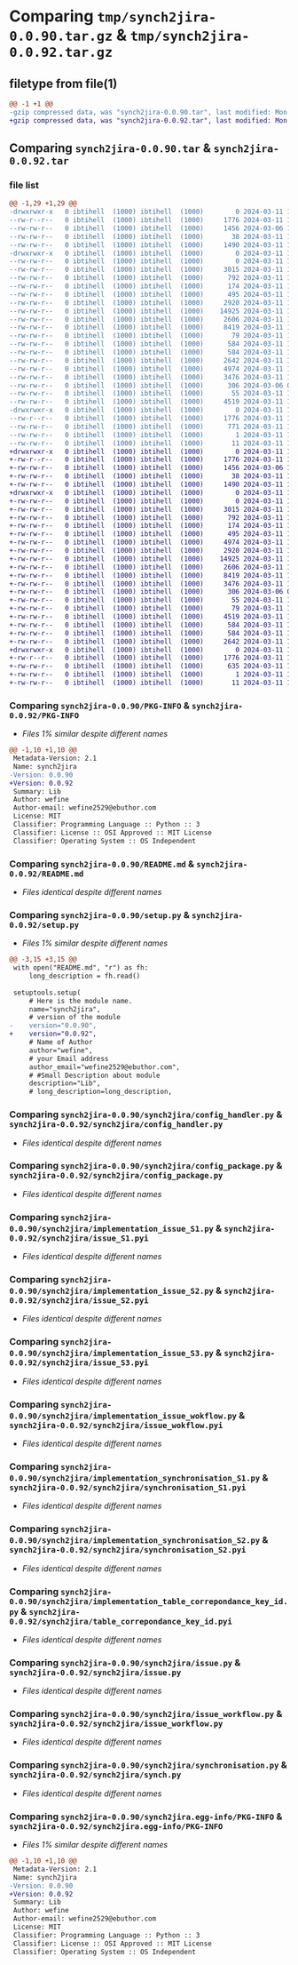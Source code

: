 # Comparing `tmp/synch2jira-0.0.90.tar.gz` & `tmp/synch2jira-0.0.92.tar.gz`

## filetype from file(1)

```diff
@@ -1 +1 @@
-gzip compressed data, was "synch2jira-0.0.90.tar", last modified: Mon Mar 11 10:36:28 2024, max compression
+gzip compressed data, was "synch2jira-0.0.92.tar", last modified: Mon Mar 11 10:40:30 2024, max compression
```

## Comparing `synch2jira-0.0.90.tar` & `synch2jira-0.0.92.tar`

### file list

```diff
@@ -1,29 +1,29 @@
-drwxrwxr-x   0 ibtihell  (1000) ibtihell  (1000)        0 2024-03-11 10:36:28.032629 synch2jira-0.0.90/
--rw-r--r--   0 ibtihell  (1000) ibtihell  (1000)     1776 2024-03-11 10:36:28.032629 synch2jira-0.0.90/PKG-INFO
--rw-rw-r--   0 ibtihell  (1000) ibtihell  (1000)     1456 2024-03-06 15:15:55.000000 synch2jira-0.0.90/README.md
--rw-rw-r--   0 ibtihell  (1000) ibtihell  (1000)       38 2024-03-11 10:36:28.032629 synch2jira-0.0.90/setup.cfg
--rw-rw-r--   0 ibtihell  (1000) ibtihell  (1000)     1490 2024-03-11 10:36:07.000000 synch2jira-0.0.90/setup.py
-drwxrwxr-x   0 ibtihell  (1000) ibtihell  (1000)        0 2024-03-11 10:36:28.032629 synch2jira-0.0.90/synch2jira/
--rw-rw-r--   0 ibtihell  (1000) ibtihell  (1000)        0 2024-03-11 10:36:07.000000 synch2jira-0.0.90/synch2jira/__init__.py
--rw-rw-r--   0 ibtihell  (1000) ibtihell  (1000)     3015 2024-03-11 10:36:06.000000 synch2jira-0.0.90/synch2jira/config_handler.py
--rw-rw-r--   0 ibtihell  (1000) ibtihell  (1000)      792 2024-03-11 10:36:06.000000 synch2jira-0.0.90/synch2jira/config_package.py
--rw-rw-r--   0 ibtihell  (1000) ibtihell  (1000)      174 2024-03-11 10:36:06.000000 synch2jira-0.0.90/synch2jira/historique.py
--rw-rw-r--   0 ibtihell  (1000) ibtihell  (1000)      495 2024-03-11 10:36:06.000000 synch2jira-0.0.90/synch2jira/implementation_historique.py
--rw-rw-r--   0 ibtihell  (1000) ibtihell  (1000)     2920 2024-03-11 10:36:06.000000 synch2jira-0.0.90/synch2jira/implementation_issue_S1.py
--rw-rw-r--   0 ibtihell  (1000) ibtihell  (1000)    14925 2024-03-11 10:36:06.000000 synch2jira-0.0.90/synch2jira/implementation_issue_S2.py
--rw-rw-r--   0 ibtihell  (1000) ibtihell  (1000)     2606 2024-03-11 10:36:07.000000 synch2jira-0.0.90/synch2jira/implementation_issue_S3.py
--rw-rw-r--   0 ibtihell  (1000) ibtihell  (1000)     8419 2024-03-11 10:36:07.000000 synch2jira-0.0.90/synch2jira/implementation_issue_wokflow.py
--rw-rw-r--   0 ibtihell  (1000) ibtihell  (1000)       79 2024-03-11 10:36:07.000000 synch2jira-0.0.90/synch2jira/implementation_status.py
--rw-rw-r--   0 ibtihell  (1000) ibtihell  (1000)      584 2024-03-11 10:36:07.000000 synch2jira-0.0.90/synch2jira/implementation_synchronisation_S1.py
--rw-rw-r--   0 ibtihell  (1000) ibtihell  (1000)      584 2024-03-11 10:36:07.000000 synch2jira-0.0.90/synch2jira/implementation_synchronisation_S2.py
--rw-rw-r--   0 ibtihell  (1000) ibtihell  (1000)     2642 2024-03-11 10:36:07.000000 synch2jira-0.0.90/synch2jira/implementation_table_correpondance_key_id.py
--rw-rw-r--   0 ibtihell  (1000) ibtihell  (1000)     4974 2024-03-11 10:36:07.000000 synch2jira-0.0.90/synch2jira/issue.py
--rw-rw-r--   0 ibtihell  (1000) ibtihell  (1000)     3476 2024-03-11 10:36:07.000000 synch2jira-0.0.90/synch2jira/issue_workflow.py
--rw-rw-r--   0 ibtihell  (1000) ibtihell  (1000)      306 2024-03-06 09:47:24.000000 synch2jira-0.0.90/synch2jira/setup_files.py
--rw-rw-r--   0 ibtihell  (1000) ibtihell  (1000)       55 2024-03-11 10:36:07.000000 synch2jira-0.0.90/synch2jira/status.py
--rw-rw-r--   0 ibtihell  (1000) ibtihell  (1000)     4519 2024-03-11 10:36:07.000000 synch2jira-0.0.90/synch2jira/synchronisation.py
-drwxrwxr-x   0 ibtihell  (1000) ibtihell  (1000)        0 2024-03-11 10:36:28.032629 synch2jira-0.0.90/synch2jira.egg-info/
--rw-r--r--   0 ibtihell  (1000) ibtihell  (1000)     1776 2024-03-11 10:36:28.000000 synch2jira-0.0.90/synch2jira.egg-info/PKG-INFO
--rw-rw-r--   0 ibtihell  (1000) ibtihell  (1000)      771 2024-03-11 10:36:28.000000 synch2jira-0.0.90/synch2jira.egg-info/SOURCES.txt
--rw-rw-r--   0 ibtihell  (1000) ibtihell  (1000)        1 2024-03-11 10:36:28.000000 synch2jira-0.0.90/synch2jira.egg-info/dependency_links.txt
--rw-rw-r--   0 ibtihell  (1000) ibtihell  (1000)       11 2024-03-11 10:36:28.000000 synch2jira-0.0.90/synch2jira.egg-info/top_level.txt
+drwxrwxr-x   0 ibtihell  (1000) ibtihell  (1000)        0 2024-03-11 10:40:30.906701 synch2jira-0.0.92/
+-rw-r--r--   0 ibtihell  (1000) ibtihell  (1000)     1776 2024-03-11 10:40:30.906701 synch2jira-0.0.92/PKG-INFO
+-rw-rw-r--   0 ibtihell  (1000) ibtihell  (1000)     1456 2024-03-06 15:15:55.000000 synch2jira-0.0.92/README.md
+-rw-rw-r--   0 ibtihell  (1000) ibtihell  (1000)       38 2024-03-11 10:40:30.906701 synch2jira-0.0.92/setup.cfg
+-rw-rw-r--   0 ibtihell  (1000) ibtihell  (1000)     1490 2024-03-11 10:40:15.000000 synch2jira-0.0.92/setup.py
+drwxrwxr-x   0 ibtihell  (1000) ibtihell  (1000)        0 2024-03-11 10:40:30.906701 synch2jira-0.0.92/synch2jira/
+-rw-rw-r--   0 ibtihell  (1000) ibtihell  (1000)        0 2024-03-11 10:40:15.000000 synch2jira-0.0.92/synch2jira/__init__.py
+-rw-rw-r--   0 ibtihell  (1000) ibtihell  (1000)     3015 2024-03-11 10:40:15.000000 synch2jira-0.0.92/synch2jira/config_handler.py
+-rw-rw-r--   0 ibtihell  (1000) ibtihell  (1000)      792 2024-03-11 10:40:15.000000 synch2jira-0.0.92/synch2jira/config_package.py
+-rw-rw-r--   0 ibtihell  (1000) ibtihell  (1000)      174 2024-03-11 10:40:15.000000 synch2jira-0.0.92/synch2jira/historique.py
+-rw-rw-r--   0 ibtihell  (1000) ibtihell  (1000)      495 2024-03-11 10:40:15.000000 synch2jira-0.0.92/synch2jira/historique.pyi
+-rw-rw-r--   0 ibtihell  (1000) ibtihell  (1000)     4974 2024-03-11 10:40:15.000000 synch2jira-0.0.92/synch2jira/issue.py
+-rw-rw-r--   0 ibtihell  (1000) ibtihell  (1000)     2920 2024-03-11 10:40:15.000000 synch2jira-0.0.92/synch2jira/issue_S1.pyi
+-rw-rw-r--   0 ibtihell  (1000) ibtihell  (1000)    14925 2024-03-11 10:40:15.000000 synch2jira-0.0.92/synch2jira/issue_S2.pyi
+-rw-rw-r--   0 ibtihell  (1000) ibtihell  (1000)     2606 2024-03-11 10:40:15.000000 synch2jira-0.0.92/synch2jira/issue_S3.pyi
+-rw-rw-r--   0 ibtihell  (1000) ibtihell  (1000)     8419 2024-03-11 10:40:15.000000 synch2jira-0.0.92/synch2jira/issue_wokflow.pyi
+-rw-rw-r--   0 ibtihell  (1000) ibtihell  (1000)     3476 2024-03-11 10:40:15.000000 synch2jira-0.0.92/synch2jira/issue_workflow.py
+-rw-rw-r--   0 ibtihell  (1000) ibtihell  (1000)      306 2024-03-06 09:47:24.000000 synch2jira-0.0.92/synch2jira/setup_files.py
+-rw-rw-r--   0 ibtihell  (1000) ibtihell  (1000)       55 2024-03-11 10:40:15.000000 synch2jira-0.0.92/synch2jira/status.py
+-rw-rw-r--   0 ibtihell  (1000) ibtihell  (1000)       79 2024-03-11 10:40:15.000000 synch2jira-0.0.92/synch2jira/status.pyi
+-rw-rw-r--   0 ibtihell  (1000) ibtihell  (1000)     4519 2024-03-11 10:40:15.000000 synch2jira-0.0.92/synch2jira/synch.py
+-rw-rw-r--   0 ibtihell  (1000) ibtihell  (1000)      584 2024-03-11 10:40:15.000000 synch2jira-0.0.92/synch2jira/synchronisation_S1.pyi
+-rw-rw-r--   0 ibtihell  (1000) ibtihell  (1000)      584 2024-03-11 10:40:15.000000 synch2jira-0.0.92/synch2jira/synchronisation_S2.pyi
+-rw-rw-r--   0 ibtihell  (1000) ibtihell  (1000)     2642 2024-03-11 10:40:15.000000 synch2jira-0.0.92/synch2jira/table_correpondance_key_id.pyi
+drwxrwxr-x   0 ibtihell  (1000) ibtihell  (1000)        0 2024-03-11 10:40:30.906701 synch2jira-0.0.92/synch2jira.egg-info/
+-rw-r--r--   0 ibtihell  (1000) ibtihell  (1000)     1776 2024-03-11 10:40:30.000000 synch2jira-0.0.92/synch2jira.egg-info/PKG-INFO
+-rw-rw-r--   0 ibtihell  (1000) ibtihell  (1000)      635 2024-03-11 10:40:30.000000 synch2jira-0.0.92/synch2jira.egg-info/SOURCES.txt
+-rw-rw-r--   0 ibtihell  (1000) ibtihell  (1000)        1 2024-03-11 10:40:30.000000 synch2jira-0.0.92/synch2jira.egg-info/dependency_links.txt
+-rw-rw-r--   0 ibtihell  (1000) ibtihell  (1000)       11 2024-03-11 10:40:30.000000 synch2jira-0.0.92/synch2jira.egg-info/top_level.txt
```

### Comparing `synch2jira-0.0.90/PKG-INFO` & `synch2jira-0.0.92/PKG-INFO`

 * *Files 1% similar despite different names*

```diff
@@ -1,10 +1,10 @@
 Metadata-Version: 2.1
 Name: synch2jira
-Version: 0.0.90
+Version: 0.0.92
 Summary: Lib
 Author: wefine
 Author-email: wefine2529@ebuthor.com
 License: MIT
 Classifier: Programming Language :: Python :: 3
 Classifier: License :: OSI Approved :: MIT License
 Classifier: Operating System :: OS Independent
```

### Comparing `synch2jira-0.0.90/README.md` & `synch2jira-0.0.92/README.md`

 * *Files identical despite different names*

### Comparing `synch2jira-0.0.90/setup.py` & `synch2jira-0.0.92/setup.py`

 * *Files 1% similar despite different names*

```diff
@@ -3,15 +3,15 @@
 with open("README.md", "r") as fh:
     long_description = fh.read()
 
 setuptools.setup(
     # Here is the module name.
     name="synch2jira",
     # version of the module
-    version="0.0.90",
+    version="0.0.92",
     # Name of Author
     author="wefine",
     # your Email address
     author_email="wefine2529@ebuthor.com",
     # #Small Description about module
     description="Lib",
     # long_description=long_description,
```

### Comparing `synch2jira-0.0.90/synch2jira/config_handler.py` & `synch2jira-0.0.92/synch2jira/config_handler.py`

 * *Files identical despite different names*

### Comparing `synch2jira-0.0.90/synch2jira/config_package.py` & `synch2jira-0.0.92/synch2jira/config_package.py`

 * *Files identical despite different names*

### Comparing `synch2jira-0.0.90/synch2jira/implementation_issue_S1.py` & `synch2jira-0.0.92/synch2jira/issue_S1.pyi`

 * *Files identical despite different names*

### Comparing `synch2jira-0.0.90/synch2jira/implementation_issue_S2.py` & `synch2jira-0.0.92/synch2jira/issue_S2.pyi`

 * *Files identical despite different names*

### Comparing `synch2jira-0.0.90/synch2jira/implementation_issue_S3.py` & `synch2jira-0.0.92/synch2jira/issue_S3.pyi`

 * *Files identical despite different names*

### Comparing `synch2jira-0.0.90/synch2jira/implementation_issue_wokflow.py` & `synch2jira-0.0.92/synch2jira/issue_wokflow.pyi`

 * *Files identical despite different names*

### Comparing `synch2jira-0.0.90/synch2jira/implementation_synchronisation_S1.py` & `synch2jira-0.0.92/synch2jira/synchronisation_S1.pyi`

 * *Files identical despite different names*

### Comparing `synch2jira-0.0.90/synch2jira/implementation_synchronisation_S2.py` & `synch2jira-0.0.92/synch2jira/synchronisation_S2.pyi`

 * *Files identical despite different names*

### Comparing `synch2jira-0.0.90/synch2jira/implementation_table_correpondance_key_id.py` & `synch2jira-0.0.92/synch2jira/table_correpondance_key_id.pyi`

 * *Files identical despite different names*

### Comparing `synch2jira-0.0.90/synch2jira/issue.py` & `synch2jira-0.0.92/synch2jira/issue.py`

 * *Files identical despite different names*

### Comparing `synch2jira-0.0.90/synch2jira/issue_workflow.py` & `synch2jira-0.0.92/synch2jira/issue_workflow.py`

 * *Files identical despite different names*

### Comparing `synch2jira-0.0.90/synch2jira/synchronisation.py` & `synch2jira-0.0.92/synch2jira/synch.py`

 * *Files identical despite different names*

### Comparing `synch2jira-0.0.90/synch2jira.egg-info/PKG-INFO` & `synch2jira-0.0.92/synch2jira.egg-info/PKG-INFO`

 * *Files 1% similar despite different names*

```diff
@@ -1,10 +1,10 @@
 Metadata-Version: 2.1
 Name: synch2jira
-Version: 0.0.90
+Version: 0.0.92
 Summary: Lib
 Author: wefine
 Author-email: wefine2529@ebuthor.com
 License: MIT
 Classifier: Programming Language :: Python :: 3
 Classifier: License :: OSI Approved :: MIT License
 Classifier: Operating System :: OS Independent
```

